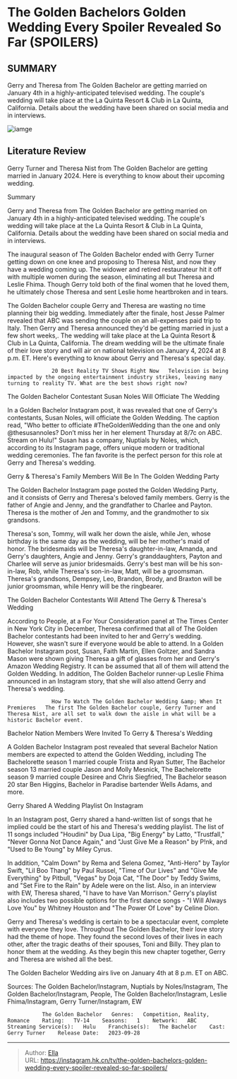 # The Golden Bachelors Golden Wedding Every Spoiler Revealed So Far (SPOILERS)


## SUMMARY 



  Gerry and Theresa from The Golden Bachelor are getting married on January 4th in a highly-anticipated televised wedding.   The couple&#39;s wedding will take place at the La Quinta Resort &amp; Club in La Quinta, California.   Details about the wedding have been shared on social media and in interviews.  

![iamge](https://static1.srcdn.com/wordpress/wp-content/uploads/2024/01/the-golden-bachelor-s-golden-wedding_-every-spoiler-revealed-so-far-spoilers.jpg)

## Literature Review
Gerry Turner and Theresa Nist from The Golden Bachelor are getting married in January 2024. Here is everything to know about their upcoming wedding. 





Summary

  Gerry and Theresa from The Golden Bachelor are getting married on January 4th in a highly-anticipated televised wedding.   The couple&#39;s wedding will take place at the La Quinta Resort &amp; Club in La Quinta, California.   Details about the wedding have been shared on social media and in interviews.  







The inaugural season of The Golden Bachelor ended with Gerry Turner getting down on one knee and proposing to Theresa Nist, and now they have a wedding coming up. The widower and retired restaurateur hit it off with multiple women during the season, eliminating all but Theresa and Leslie Fhima. Though Gerry told both of the final women that he loved them, he ultimately chose Theresa and sent Leslie home heartbroken and in tears.

The Golden Bachelor couple Gerry and Theresa are wasting no time planning their big wedding. Immediately after the finale, host Jesse Palmer revealed that ABC was sending the couple on an all-expenses paid trip to Italy. Then Gerry and Theresa announced they&#39;d be getting married in just a few short weeks,. The wedding will take place at the La Quinta Resort &amp; Club in La Quinta, California. The dream wedding will be the ultimate finale of their love story and will air on national television on January 4, 2024 at 8 p.m. ET. Here&#39;s everything to know about Gerry and Theresa&#39;s special day.




                  20 Best Reality TV Shows Right Now   Television is being impacted by the ongoing entertainment industry strikes, leaving many turning to reality TV. What are the best shows right now?    


 The Golden Bachelor Contestant Susan Noles Will Officiate The Wedding 

 

In a Golden Bachelor Instagram post, it was revealed that one of Gerry&#39;s contestants, Susan Noles, will officiate the Golden Wedding. The caption read, &#34;Who better to officiate #TheGoldenWedding than the one and only @thesusannoles? Don’t miss her in her element Thursday at 8/7c on ABC. Stream on Hulu!&#34; Susan has a company, Nuptials by Noles, which, according to its Instagram page, offers unique modern or traditional wedding ceremonies. The fan favorite is the perfect person for this role at Gerry and Theresa&#39;s wedding.






 Gerry &amp; Theresa&#39;s Family Members Will Be In The Golden Wedding Party 

 

The Golden Bachelor Instagram page posted the Golden Wedding Party, and it consists of Gerry and Theresa&#39;s beloved family members. Gerry is the father of Angie and Jenny, and the grandfather to Charlee and Payton. Theresa is the mother of Jen and Tommy, and the grandmother to six grandsons.

Theresa&#39;s son, Tommy, will walk her down the aisle, while Jen, whose birthday is the same day as the wedding, will be her mother&#39;s maid of honor. The bridesmaids will be Theresa&#39;s daughter-in-law, Amanda, and Gerry&#39;s daughters, Angie and Jenny. Gerry&#39;s granddaughters, Payton and Charlee will serve as junior bridesmaids. Gerry&#39;s best man will be his son-in-law, Rob, while Theresa&#39;s son-in-law, Matt, will be a groomsman. Theresa&#39;s grandsons, Dempsey, Leo, Brandon, Brody, and Braxton will be junior groomsman, while Henry will be the ringbearer.






 The Golden Bachelor Contestants Will Attend The Gerry &amp; Theresa&#39;s Wedding 

 

According to People, at a For Your Consideration panel at The Times Center in New York City in December, Theresa confirmed that all of The Golden Bachelor contestants had been invited to her and Gerry&#39;s wedding. However, she wasn&#39;t sure if everyone would be able to attend. In a Golden Bachelor Instagram post, Susan, Faith Martin, Ellen Goltzer, and Sandra Mason were shown giving Theresa a gift of glasses from her and Gerry&#39;s Amazon Wedding Registry. It can be assumed that all of them will attend the Golden Wedding. In addition, The Golden Bachelor runner-up Leslie Fhima announced in an Instagram story, that she will also attend Gerry and Theresa&#39;s wedding.

                  How To Watch The Golden Bachelor Wedding &amp; When It Premieres   The first The Golden Bachelor couple, Gerry Turner and Theresa Nist, are all set to walk down the aisle in what will be a historic Bachelor event.     






 Bachelor Nation Members Were Invited To Gerry &amp; Theresa&#39;s Wedding 
         

A Golden Bachelor Instagram post revealed that several Bachelor Nation members are expected to attend the Golden Wedding, including The Bachelorette season 1 married couple Trista and Ryan Sutter, The Bachelor season 13 married couple Jason and Molly Mesnick, The Bachelorette season 9 married couple Desiree and Chris Siegfried, The Bachelor season 20 star Ben Higgins, Bachelor in Paradise bartender Wells Adams, and more.



 Gerry Shared A Wedding Playlist On Instagram 
          

In an Instagram post, Gerry shared a hand-written list of songs that he implied could be the start of his and Theresa&#39;s wedding playlist. The list of 11 songs included &#34;Houdini&#34; by Dua Lipa, &#34;Big Energy&#34; by Latto, &#34;Trustfall,&#34; &#34;Never Gonna Not Dance Again,&#34; and &#34;Just Give Me a Reason&#34; by P!nk, and &#34;Used to Be Young&#34; by Miley Cyrus.




In addition, &#34;Calm Down&#34; by Rema and Selena Gomez, &#34;Anti-Hero&#34; by Taylor Swift, &#34;Lil Boo Thang&#34; by Paul Russel, &#34;Time of Our Lives&#34; and &#34;Give Me Everything&#34; by Pitbull, &#34;Vegas&#34; by Doja Cat, &#34;The Door&#34; by Teddy Swims, and &#34;Set Fire to the Rain&#34; by Adele were on the list. Also, in an interview with EW, Theresa shared, &#34;I have to have Van Morrison.&#34; Gerry&#39;s playlist also includes two possible options for the first dance songs - &#34;I Will Always Love You&#34; by Whitney Houston and &#34;The Power Of Love&#34; by Celine Dion.

Gerry and Theresa&#39;s wedding is certain to be a spectacular event, complete with everyone they love. Throughout The Golden Bachelor, their love story had the theme of hope. They found the second loves of their lives in each other, after the tragic deaths of their spouses, Toni and Billy. They plan to honor them at the wedding. As they begin this new chapter together, Gerry and Theresa are wished all the best.






The Golden Bachelor Wedding airs live on January 4th at 8 p.m. ET on ABC.




Sources: The Golden Bachelor/Instagram, Nuptials by Noles/Instagram, The Golden Bachelor/Instagram, People, The Golden Bachelor/Instagram, Leslie Fhima/Instagram, Gerry Turner/Instagram, EW

               The Golden Bachelor   Genres:   Competition, Reality, Romance    Rating:   TV-14    Seasons:   1    Network:   ABC    Streaming Service(s):   Hulu    Franchise(s):   The Bachelor    Cast:   Gerry Turner    Release Date:   2023-09-28      

---

> Author: [Ella](https://instagram.hk.cn/)  
> URL: https://instagram.hk.cn/tv/the-golden-bachelors-golden-wedding-every-spoiler-revealed-so-far-spoilers/  

